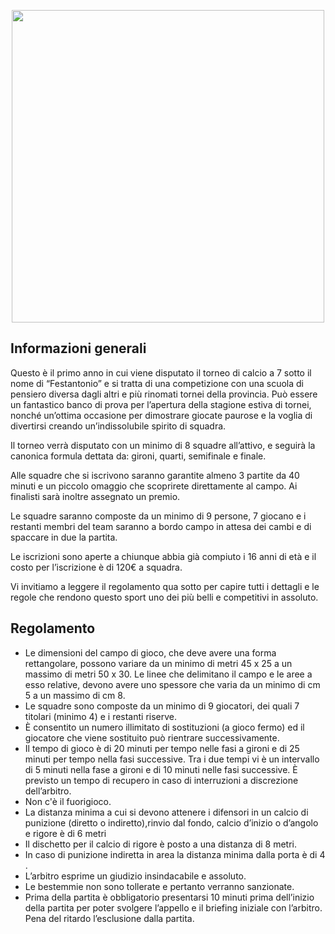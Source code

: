 <p align="center">
  <img width="500px" src="/assets/images/calcio.jpg">
</p>
  
## Informazioni generali
Questo è il primo anno in cui viene disputato il torneo di calcio a 7 sotto il nome di “Festantonio” e si tratta di una competizione con una scuola di pensiero diversa dagli altri e più rinomati tornei della provincia. Può essere un fantastico banco di prova per l’apertura della stagione estiva di tornei, nonché un’ottima occasione per dimostrare giocate paurose e la voglia di divertirsi creando un’indissolubile spirito di squadra. 

Il torneo verrà disputato con un minimo di 8 squadre all’attivo, e seguirà la canonica formula dettata da: gironi, quarti, semifinale e finale.

Alle squadre che si iscrivono saranno garantite almeno 3 partite da 40 minuti e un piccolo omaggio che scoprirete direttamente al campo. Ai finalisti sarà inoltre assegnato un premio. 

Le squadre saranno composte da un minimo di 9 persone, 7 giocano e i restanti membri del team saranno a bordo campo in attesa dei cambi e di spaccare in due la partita. 

Le iscrizioni sono aperte a chiunque abbia già compiuto i 16 anni di età e il costo per l’iscrizione è di 120€ a squadra.

Vi invitiamo a leggere il regolamento qua sotto per capire tutti i dettagli e le regole che rendono questo sport uno dei più belli e competitivi in assoluto.

## Regolamento
- Le dimensioni del campo di gioco, che deve avere una forma rettangolare, possono variare da un
minimo di metri 45 x 25 a un massimo di metri 50 x 30. Le linee che delimitano il campo e le aree a
esso relative, devono avere uno spessore che varia da un minimo di cm 5 a un massimo di cm 8.
- Le squadre sono composte da un minimo di 9 giocatori, dei quali 7 titolari (minimo 4) e i restanti
riserve.
- È consentito un numero illimitato di sostituzioni (a gioco fermo) ed il giocatore che viene sostituito
può rientrare successivamente.
- Il tempo di gioco è di 20 minuti per tempo nelle fasi a gironi e di 25 minuti per tempo nella fasi
successive. Tra i due tempi vi è un intervallo di 5 minuti nella fase a gironi e di 10 minuti nelle fasi
successive. È previsto un tempo di recupero in caso di interruzioni a discrezione dell’arbitro.
- Non c'è il fuorigioco.
- La distanza minima a cui si devono attenere i difensori in un calcio di punizione (diretto o indiretto),rinvio dal fondo, calcio d’inizio o d’angolo e rigore è di 6 metri
- Il dischetto per il calcio di rigore è posto a una distanza di 8 metri.
- In caso di punizione indiretta in area la distanza minima dalla porta è di 4 .
- L’arbitro esprime un giudizio insindacabile e assoluto.
- Le bestemmie non sono tollerate e pertanto verranno sanzionate.
- Prima della partita è obbligatorio presentarsi 10 minuti prima dell’inizio della partita per poter
svolgere l’appello e il briefing iniziale con l’arbitro. Pena del ritardo l’esclusione dalla partita.